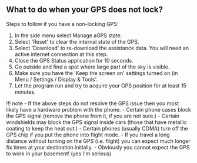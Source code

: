## What to do when your GPS does not lock?

Steps to follow if you have a non-locking GPS:

1. In the side menu select Manage aGPS state.
2. Select 'Reset' to clear the internal state of the GPS.
3. Select 'Download' to re-download the assistance data. You will need an active internet connection at this step.
4. Close the GPS Status application for 10 seconds.
5. Go outside and find a spot where large part of the sky is visible.
6. Make sure you have the 'Keep the screen on' settings turned on (in Menu / Settings / Display & Tools'.
7. Let the program run and try to acquire your GPS position for at least 15 minutes.

!!! note
    - If the above steps do not resolve the GPS issue then you most likely have a hardware problem with the phone.
    - Certain phone cases block the GPS signal (remove the phone from it, if you are not sure.)
    - Certain windshields may block the GPS signal inside cars (those that have metallic coating to keep the heat out.)
    - Certain phones (usually CDMA) turn off the GPS chip if you put the phone into flight mode.
    - If you travel a long distance without turning on the GPS (i.e. flight) you can expect much longer fix times at your destination initially.
    - Obviously you cannot expect the GPS to work in your basement! (yes I'm serious)


